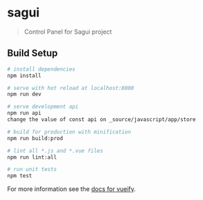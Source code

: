 # sagui

> Control Panel for Sagui project

## Build Setup

``` bash
# install dependencies
npm install

# serve with hot reload at localhost:8080
npm run dev

# serve development api
npm run api
change the value of const api on _source/javascript/app/store

# build for production with minification
npm run build:prod

# lint all *.js and *.vue files
npm run lint:all

# run unit tests
npm test
```

For more information see the [docs for vueify](https://github.com/vuejs/vueify).
